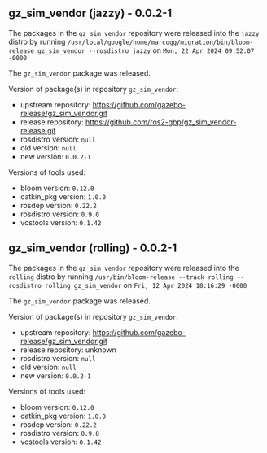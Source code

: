 ## gz_sim_vendor (jazzy) - 0.0.2-1

The packages in the `gz_sim_vendor` repository were released into the `jazzy` distro by running `/usr/local/google/home/marcogg/migration/bin/bloom-release gz_sim_vendor --rosdistro jazzy` on `Mon, 22 Apr 2024 09:52:07 -0000`

The `gz_sim_vendor` package was released.

Version of package(s) in repository `gz_sim_vendor`:

- upstream repository: https://github.com/gazebo-release/gz_sim_vendor.git
- release repository: https://github.com/ros2-gbp/gz_sim_vendor-release.git
- rosdistro version: `null`
- old version: `null`
- new version: `0.0.2-1`

Versions of tools used:

- bloom version: `0.12.0`
- catkin_pkg version: `1.0.0`
- rosdep version: `0.22.2`
- rosdistro version: `0.9.0`
- vcstools version: `0.1.42`


## gz_sim_vendor (rolling) - 0.0.2-1

The packages in the `gz_sim_vendor` repository were released into the `rolling` distro by running `/usr/bin/bloom-release --track rolling --rosdistro rolling gz_sim_vendor` on `Fri, 12 Apr 2024 18:16:29 -0000`

The `gz_sim_vendor` package was released.

Version of package(s) in repository `gz_sim_vendor`:

- upstream repository: https://github.com/gazebo-release/gz_sim_vendor.git
- release repository: unknown
- rosdistro version: `null`
- old version: `null`
- new version: `0.0.2-1`

Versions of tools used:

- bloom version: `0.12.0`
- catkin_pkg version: `1.0.0`
- rosdep version: `0.22.2`
- rosdistro version: `0.9.0`
- vcstools version: `0.1.42`


